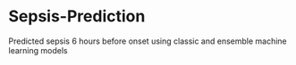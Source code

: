 # Sepsis-Prediction
Predicted sepsis 6 hours before onset using classic and ensemble machine learning models
